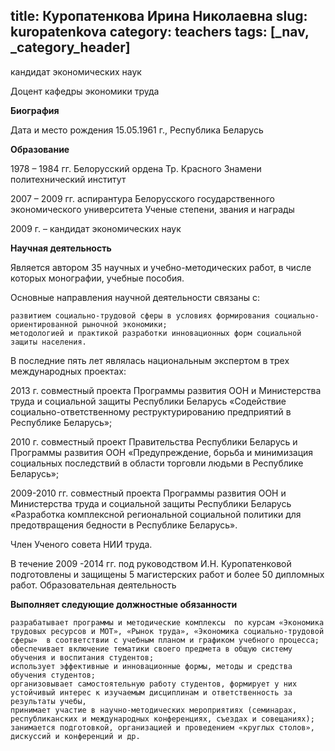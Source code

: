 title: Куропатенкова Ирина Николаевна
slug: kuropatenkova
category: teachers
tags: [_nav, _category_header]
---

кандидат экономических наук

Доцент кафедры экономики труда

__Биография__

Дата и место рождения 15.05.1961 г., Республика Беларусь

__Образование__

1978 – 1984 гг.  Белорусский ордена Тр. Красного Знамени политехнический институт

2007 – 2009 гг.  аспирантура Белорусского государственного экономического университета
Ученые степени, звания и награды

2009 г. – кандидат экономических наук

__Научная деятельность__

Является автором 35 научных и учебно-методических работ, в числе которых монографии, учебные пособия.

Основные направления научной деятельности связаны с:

    развитием социально-трудовой сферы в условиях формирования социально-ориентированной рыночной экономики;
    методологией и практикой разработки инновационных форм социальной защиты населения.


 В последние пять лет являлась национальным экспертом в трех международных проектах:

2013 г. совместный проекта Программы развития ООН и Министерства труда и социальной защиты Республики Беларусь «Содействие социально-ответственному реструктурированию предприятий в Республике Беларусь»;

2010 г. совместный проект Правительства Республики Беларусь и Программы развития ООН «Предупреждение, борьба и минимизация социальных последствий в области торговли людьми в Республике Беларусь»;

2009-2010 гг. совместный проекта Программы развития ООН и Министерства труда и социальной защиты Республики Беларусь  «Разработка комплексной региональной социальной политики для предотвращения бедности в Республике Беларусь».

 Член Ученого совета НИИ труда.

В течение 2009 -2014 гг. под  руководством И.Н. Куропатенковой подготовлены и защищены  5 магистерских работ и более 50 дипломных работ.
Образовательная деятельность

__Выполняет следующие должностные обязанности__

    разрабатывает программы и методические комплексы  по курсам «Экономика трудовых ресурсов и МОТ», «Рынок труда», «Экономика социально-трудовой сферы»  в соответствии с учебным планом и графиком учебного процесса;
    обеспечивает включение тематики своего предмета в общую систему обучения и воспитания студентов;
    использует эффективные и инновационные формы, методы и средства обучения студентов;
    организовывает самостоятельную работу студентов, формирует у них устойчивый интерес к изучаемым дисциплинам и ответственность за результаты учебы,
    принимает участие в научно-методических мероприятиях (семинарах, республиканских и международных конференциях, съездах и совещаниях);
    занимается подготовкой, организацией и проведением «круглых столов», дискуссий и конференций и др.

